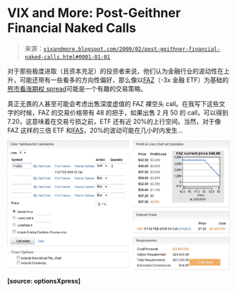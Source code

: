 <!--yml

category: 未分类

date: 2024-05-18 18:00:44

-->

# VIX and More: Post-Geithner Financial Naked Calls

> 来源：[`vixandmore.blogspot.com/2009/02/post-geithner-financial-naked-calls.html#0001-01-01`](http://vixandmore.blogspot.com/2009/02/post-geithner-financial-naked-calls.html#0001-01-01)

对于那些极度进取（且资本充足）的投资者来说，他们认为金融行业的波动性在上升，可能还带有一些看多的方向性偏好，那么像以[FAZ](http://vixandmore.blogspot.com/search/label/FAZ)（-3x 金融 ETF）为基础的[熊市看涨期权 spread](http://vixandmore.blogspot.com/search/label/bear%20call%20spread)可能是一个有趣的交易策略。

真正无畏的人甚至可能会考虑出售深度虚值的 FAZ 裸空头 call。在我写下这些文字的时候，FAZ 的交易价格带有 48 的把手，如果出售 2 月 50 的 call，可以得到 7.20，这意味着在交易亏损之前，ETF 还有近 20%的上行空间。当然，对于像 FAZ 这样的三倍 ETF 和[FAS](http://vixandmore.blogspot.com/search/label/FAS)，20%的波动可能在几小时内发生…

![](img/616c0cb469d6e1e0a17a2ccc58b3d2c5.png)

**[source: optionsXpress]**
